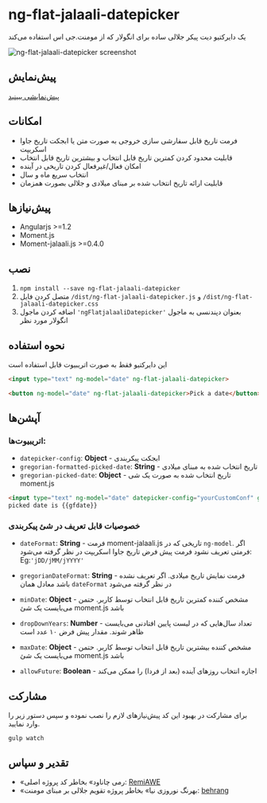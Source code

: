ng-flat-jalaali-datepicker
===

یک دایرکتیو دیت پیکر جلالی ساده برای انگولار که از مومنت.جی اس استفاده می‌کند

![ng-flat-jalaali-datepicker screenshot](http://s7.picofile.com/file/8252672284/taghvim.png)

## پیش‌نمایش

[پیش‌نمایشی ببینید](http://thg303.github.io/jalaali-datepicker-demo/)

## امکانات
* فرمت تاریخ قابل سفارشی سازی خروجی به صورت متن یا ابجکت تاریخ جاوا اسکریپت
* قابلیت محدود کردن کمترین تاریخ قابل انتخاب و بیشترین تاریخ قابل انتخاب
* امکان فعال/غیرفعال کردن تاریخی در آینده
* انتخاب سریع ماه و سال
* قابلیت ارائه تاریخ انتخاب شده بر مبنای میلادی و جلالی بصورت همزمان

## پیش‌نیازها
* Angularjs >=1.2
* Moment.js
* Moment-jalaali.js >=0.4.0

## نصب

1. `npm install --save ng-flat-jalaali-datepicker`
2. متصل کردن فایل `/dist/ng-flat-jalaali-datepicker.js` و `/dist/ng-flat-jalaali-datepicker.css`
3. اضافه کردن ماجول `'ngFlatjalaaliDatepicker'` بعنوان دپندنسی به ماجول انگولار مورد نظر


## نحوه استفاده

این دایرکتیو فقط به صورت اتریبیوت قابل استفاده است

```html
<input type="text" ng-model="date" ng-flat-jalaali-datepicker>
```

```html
<button ng-model="date" ng-flat-jalaali-datepicker>Pick a date</button>
```

## آپشن‌ها

### اتریبیوت‌ها:
* `datepicker-config`: **Object** - ابجکت پیکربندی
* `gregorian-formatted-picked-date`: **String** - تاریخ انتخاب شده به مبنای میلادی
* `gregorian-picked-date`: **Object** - تاریخ انتخاب شده به صورت یک شی moment.js
```html
<input type="text" ng-model="date" datepicker-config="yourCustomConf" gregorian-formatted-picked-date="gfdate" gregorian-picked-date="gdate"  ng-flat-jalaali-datepicker>Pick a date</button>
picked date is {{gfdate}}
```

### خصوصیات قابل تعریف در شئ پیکربندی

* `dateFormat`: **String** - فرمت moment-jalaali.js تاریخی که در `ng-model`. اگر فرمتی تعریف نشود فرمت پیش فرض تاریخ جاوا اسکریپت در نظر گرفته می‌شود:
Eg:`'jDD/jMM/jYYYY'`

* `gregorianDateFormat`: **String** - فرمت نمایش تاریخ میلادی. اگر تعریف نشده باشد معادل همان `dateFormat` در نظر گرفته می‌شود
* `minDate`: **Object** - مشخص کننده کمترین تاریخ قابل انتخاب توسط کاربر. حتمن می‌بایست یک شئ moment.js باشد
* `dropDownYears`: **Number** - تعداد سال‌هایی که در لیست پایین افتادنی می‌بایست ظاهر شوند. مقدار پیش فرض ۱۰ عدد است
* `maxDate`: **Object** - مشخص کننده بیشترین تاریخ قابل انتخاب توسط کاربر. حتمن می‌بایست یک شئ moment.js باشد
* `allowFuture`: **Boolean** - اجازه انتخاب روزهای آینده (بعد از فردا) را ممکن می‌کند


## مشارکت
برای مشارکت در بهبود این کد پیش‌نیازهای لازم را نصب نموده و سپس دستور زیر را وارد نمایید.

`gulp watch`

## تقدیر و سپاس
* «رمی چاناود» بخاطر کد پروژه اصلی:
[RemiAWE](https://github.com/RemiAWE/ng-flat-datepicker)
* «بهرنگ نوروزی نیا» بخاطر پروژه تقویم جلالی بر مبنای مومنت:
[behrang](https://github.com/jalaali/moment-jalaali)
